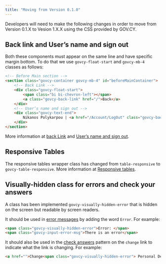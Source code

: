 ```yaml
---
title: "Moving from Version 0.1.0"
---
```


Developers will need to make the following changes in order to move from Version 0.1.X to Vesion 1.X.X using the CSS provided by GOV.CY.

## Back link and User’s name and sign out 

Both these components must appear on the same line and have specific margin bottom. To do that we use `govcy-float-start` and `govcy-mb-4` classes as follows:

```html
<!-- Before Main section -->
<section class="govcy-container govcy-mb-4" id="beforeMainContainer">
	<!-- Back Link -->
	<div class="govcy-float-start">
		<span class="bi bi-chevron-left"></span>
		<a class="govcy-back-link" href="/">Back</a>
	</div>
	<!-- User’s name and sign out -->
	<div class="govcy-text-end">
		Nikanos Polykarpou | <a href="/Account/LogOut" class="govcy-back-link">Log Out</a>
	</div>
</section>
```

More information at [back Link](../components/back_link) and [User’s name and sign out](../components/user_name_and_sign_out).

## Responsive Tables

The responsive tables wrapper class has changed from `table-responsive` to `govcy-table-responsive`. More information at [Responsive tables](../components/table/#responsive-tables).

## Visually-hidden class for errors and check your answers

A class has been implemented `govcy-visually-hidden-error` that is hidden on the screen but readable by screen readers. 

It should be used in [error messages](../components/error_message) by adding the word `Error`. For example:

```html
<span class="govcy-visually-hidden-error">Error: </span>
<span class="govcy-input-error-msg">There is an error</span>
```

It should also be used in the [check answers](../patterns/check_answers/#let-users-go-back-and-change-their-answers) pattern on the `change` link to indicate what the link is changing. For example:

```html
<a href="">Change<span class="govcy-visually-hidden-error"> Personal Details</span></a>
```